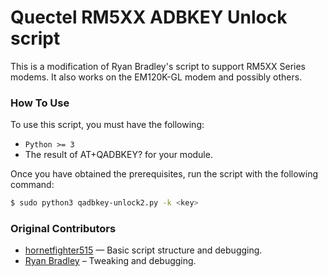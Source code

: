 # Quectel RM5XX ADBKEY Unlock script

This is a modification of Ryan Bradley's script to support RM5XX Series modems. It also works on the EM120K-GL modem and possibly others.

### How To Use

To use this script, you must have the following:

* `Python >= 3`
* The result of AT+QADBKEY? for your module.


Once you have obtained the prerequisites, run the script with the following command:

```sh
$ sudo python3 qadbkey-unlock2.py -k <key>
```

### Original Contributors

* [hornetfighter515](https://github.com/hornetfighter515) — Basic script structure and debugging.
* [Ryan Bradley](https://github.com/rbradley0) – Tweaking and debugging.
